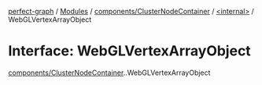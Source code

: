 [perfect-graph](../README.md) / [Modules](../modules.md) / [components/ClusterNodeContainer](../modules/components_ClusterNodeContainer.md) / [<internal\>](../modules/components_ClusterNodeContainer._internal_.md) / WebGLVertexArrayObject

# Interface: WebGLVertexArrayObject

[components/ClusterNodeContainer](../modules/components_ClusterNodeContainer.md).[<internal>](../modules/components_ClusterNodeContainer._internal_.md).WebGLVertexArrayObject

